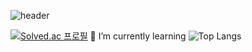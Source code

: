 ![header](https://capsule-render.vercel.app/api?type=transparent&color=auto&height=300&section=header&text=Parseley&fontSize=90)

[![Solved.ac
프로필](http://mazassumnida.wtf/api/v2/generate_badge?boj=gruns0989)](https://solved.ac/gruns0989)
🌱 I’m currently learning
![Top Langs](https://github-readme-stats.vercel.app/api/top-langs/?username=jaeho13&layout=compact)

<!-- - 🔭 I’m currently working on ...
- 🌱 I’m currently learning ...
- 👯 I’m looking to collaborate on ...
- 🤔 I’m looking for help with ...
- 💬 Ask me about ...
- 📫 How to reach me: ...
- 😄 Pronouns: ...
- ⚡ Fun fact: ... -->
